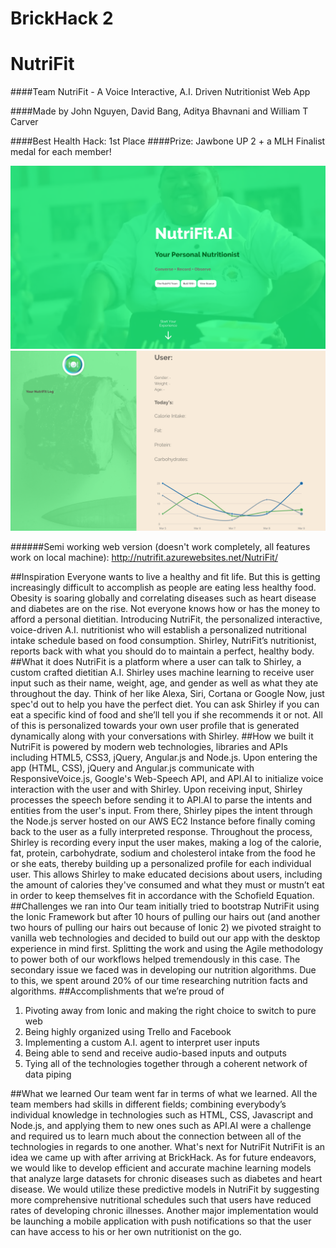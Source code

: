 # BrickHack 2
# NutriFit

####Team NutriFit - A Voice Interactive, A.I. Driven Nutritionist Web App

####Made by John Nguyen, David Bang, Aditya Bhavnani and William T Carver

####Best Health Hack: 1st Place
####Prize: Jawbone UP 2 + a MLH Finalist medal for each member!

![Alt text](/img/Preview1.png?raw=true "Homepage")
![Alt text](/img/Preview2.png?raw=true "Homepage")


######Semi working web version (doesn't work completely, all features work on local machine): http://nutrifit.azurewebsites.net/NutriFit/

##Inspiration
Everyone wants to live a healthy and fit life. But this is getting increasingly difficult to accomplish as people are eating less healthy food. Obesity is soaring globally and correlating diseases such as heart disease and diabetes are on the rise. Not everyone knows how or has the money to afford a personal dietitian. Introducing NutriFit, the personalized interactive, voice-driven A.I. nutritionist who will establish a personalized nutritional intake schedule based on food consumption. Shirley, NutriFit’s nutritionist, reports back with what you should do to maintain a perfect, healthy body.
##What it does
NutriFit is a platform where a user can talk to Shirley, a custom crafted dietitian A.I. Shirley uses machine learning to receive user input such as their name, weight, age, and gender as well as what they ate throughout the day. Think of her like Alexa, Siri, Cortana or Google Now, just spec'd out to help you have the perfect diet. You can ask Shirley if you can eat a specific kind of food and she’ll tell you if she recommends it or not.
All of this is personalized towards your own user profile that is generated dynamically along with your conversations with Shirley.
##How we built it
NutriFit is powered by modern web technologies, libraries and APIs including HTML5, CSS3, jQuery, Angular.js and Node.js.
Upon entering the app (HTML, CSS), jQuery and Angular.js communicate with ResponsiveVoice.js, Google's Web-Speech API, and API.AI to initialize voice interaction with the user and with Shirley. Upon receiving input, Shirley processes the speech before sending it to API.AI to parse the intents and entities from the user's input. From there, Shirley pipes the intent through the Node.js server hosted on our AWS EC2 Instance before finally coming back to the user as a fully interpreted response.
Throughout the process, Shirley is recording every input the user makes, making a log of the calorie, fat, protein, carbohydrate, sodium and cholesterol intake from the food he or she eats, thereby building up a personalized profile for each individual user. This allows Shirley to make educated decisions about users, including the amount of calories they've consumed and what they must or mustn’t eat in order to keep themselves fit in accordance with the Schofield Equation.
##Challenges we ran into
Our team initially tried to bootstrap NutriFit using the Ionic Framework but after 10 hours of pulling our hairs out (and another two hours of pulling our hairs out because of Ionic 2) we pivoted straight to vanilla web technologies and decided to build out our app with the desktop experience in mind first. Splitting the work and using the Agile methodology to power both of our workflows helped tremendously in this case. The secondary issue we faced was in developing our nutrition algorithms. Due to this, we spent around 20% of our time researching nutrition facts and algorithms.
##Accomplishments that we’re proud of
1.	Pivoting away from Ionic and making the right choice to switch to pure web
2.	Being highly organized using Trello and Facebook
3.	Implementing a custom A.I. agent to interpret user inputs
4.	Being able to send and receive audio-based inputs and outputs 
5.	Tying all of the technologies together through a coherent network of data piping

##What we learned
Our team went far in terms of what we learned. All the team members had skills in different fields; combining everybody’s individual knowledge in technologies such as HTML, CSS, Javascript and Node.js, and applying them to new ones such as API.AI were a challenge and required us to learn much about the connection between all of the technologies in regards to one another.
What's next for NutriFit
NutriFit is an idea we came up with after arriving at BrickHack. As for future endeavors, we would like to develop efficient and accurate machine learning models that analyze large datasets for chronic diseases such as diabetes and heart disease. We would utilize these predictive models in NutriFit by suggesting more comprehensive nutritional schedules such that users have reduced rates of developing chronic illnesses. Another major implementation would be launching a mobile application with push notifications so that the user can have access to his or her own nutritionist on the go.

